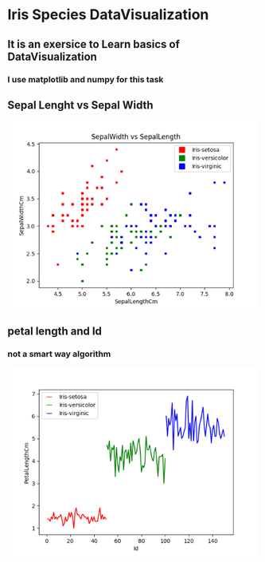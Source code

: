 # Iris Species DataVisualization

## It is an exersice to Learn basics of **DataVisualization**

### I use **matplotlib** and **numpy** for this task
##                                  Sepal Lenght vs Sepal Width
![Image of Iris](https://github.com/BabakAbdzadeh/Iris-Species-data-visualization/blob/master/SepalWidth_vs_SepalLength.png)
##                                     petal length and Id
### 			not a smart way algorithm
![Image of Iris](https://github.com/BabakAbdzadeh/Iris-Species-data-visualization/blob/master/PetalLenght_vs_PetalId.png)
